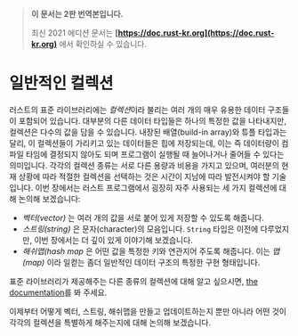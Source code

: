 > **이 문서는 2판 번역본입니다.**
>
> 최신 2021 에디션 문서는 **[https://doc.rust-kr.org](https://doc.rust-kr.org)** 에서 확인하실 수 있습니다.

# 일반적인 컬렉션

러스트의 표준 라이브러리에는 *컬렉션*이라 불리는 여러 개의 매우 유용한 데이터 구조들이 포함되어 있습니다.
대부분의 다른 데이터 타입들은 하나의 특정한 값을 나타내지만, 컬렉션은 다수의 값을 담을 수 있습니다.
내장된 배열(build-in array)와 튜플 타입과는 달리, 이 컬렉션들이 가리키고 있는 데이터들은 힙에
저장되는데, 이는 즉 데이터량이 컴파일 타임에 결정되지 않아도 되며 프로그램이 실행될 때 늘어나거나
줄어들 수 있다는 의미입니다. 각각의 컬렉션 종류는 서로 다른 용량과 비용을 가지고 있으며, 여러분의
현재 상황에 따라 적절한 컬렉션을 선택하는 것은 시간이 지남에 따라 발전시켜야 할 기술입니다. 이번 장에서는
러스트 프로그램에서 굉장히 자주 사용되는 세 가지 컬렉션에 대해 논의해 보겠습니다:

* *벡터(vector)* 는 여러 개의 값을 서로 붙어 있게 저장할 수 있도록 해줍니다.
* *스트링(string)* 은 문자(character)의 모음입니다. `String` 타입은 이전에 다루었지만,
  이번 장에서는 더 깊이 있게 이야기해 보겠습니다.
* *해쉬맵(hash map* 은 어떤 값을 특정한 키와 연관지어 주도록 해줍니다. 이는 *맵(map)* 이라
 일컫는 좀더 일반적인 데이터 구조의 특정한 구현 형태입니다.

표준 라이브러리가 제공해주는 다른 종류의 컬렉션에 대해 알고 싶으시면,
[the documentation][collections]를 봐 주세요.

[collections]: https://doc.rust-lang.org/std/collections/index.html

이제부터 어떻게 벡터, 스트링, 해쉬맵을 만들고 업데이트하는지 뿐만 아니라 어떤 것이 각각의 컬렉션을
특별하게 해주는지에 대해 논의해 보겠습니다.
